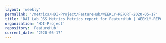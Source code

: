 ```yaml
---
layout: 'weekly'
permalink: '/metrics/HDI-Project/FeatureHub/WEEKLY-REPORT-2020-05-17'
title: 'DAI Lab OSS Metrics Metrics report for FeatureHub | WEEKLY-REPORT-2020-05-17'
organization: 'HDI-Project'
repository: 'FeatureHub'
current_date: '2020-05-17'
---
```

